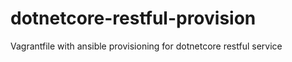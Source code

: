 # dotnetcore-restful-provision
Vagrantfile with ansible provisioning for dotnetcore restful service
